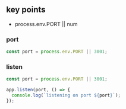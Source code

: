 ## key points

- process.env.PORT || num

### port

```js
const port = process.env.PORT || 3001;
```

### listen

```js
const port = process.env.PORT || 3001;

app.listen(port, () => {
  console.log(`listening on port ${port}`);
});
```
